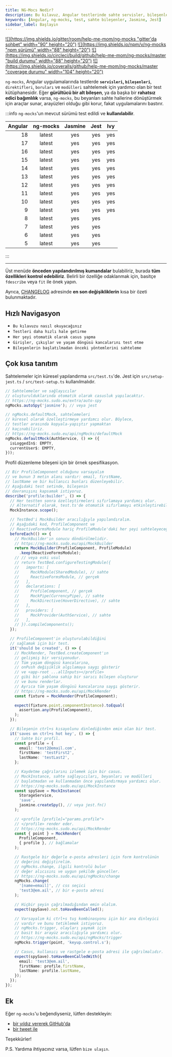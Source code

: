 ```yaml
---
title: NG-Mocs Nedir?
description: Bu kılavuz, Angular testlerinde sahte servisler, bileşenler ve daha fazlasını oluşturmak için `ng-mocks` kütüphanesinin nasıl kullanılacağını keşfeder. Ayrıca, test süreçlerini kolaylaştıracak bazı stratejileri de ele alır.
keywords: [Angular, ng-mocks, test, sahte bileşenler, Jasmine, Jest]
sidebar_label: Başlayın
---
```


[![](https://img.shields.io/gitter/room/help-me-mom/ng-mocks "gitter'da sohbet" width="90" height="20")](https://gitter.im/ng-mocks/community)
[![](https://img.shields.io/npm/v/ng-mocks "npm sürümü" width="88" height="20")](https://www.npmjs.com/package/ng-mocks)
[![](https://img.shields.io/circleci/build/github/help-me-mom/ng-mocks/master "build durumu" width="88" height="20")](https://app.circleci.com/pipelines/github/help-me-mom/ng-mocks?branch=master)
[![](https://img.shields.io/coveralls/github/help-me-mom/ng-mocks/master "coverage durumu" width="104" height="20")](https://coveralls.io/github/help-me-mom/ng-mocks?branch=master)

`ng-mocks`, Angular uygulamalarında testlerde
**`servisleri`,
`bileşenleri`**,
`direktifleri`,
`boruları` ve
`modülleri`
sahtelemek için yardımcı olan bir test kütüphanesidir.
Eğer **gürültücü bir alt bileşen**,
ya da başka bir **rahatsız edici bağımlılık** varsa,
`ng-mocks`, bu beyanları sahte hallerine dönüştürmek için araçlar sunar,
arayüzleri olduğu gibi korur, fakat uygulamalarını bastırır.

:::info
`ng-mocks`'un mevcut sürümü test edildi ve **kullanılabilir**.

| Angular | ng-mocks | Jasmine | Jest | Ivy |
|--------:|:--------:| :-----: | :--: | :-: |
|      18 |  latest  |   yes   | yes  | yes |
|      17 |  latest  |   yes   | yes  | yes |
|      16 |  latest  |   yes   | yes  | yes |
|      15 |  latest  |   yes   | yes  | yes |
|      14 |  latest  |   yes   | yes  | yes |
|      13 |  latest  |   yes   | yes  | yes |
|      12 |  latest  |   yes   | yes  | yes |
|      11 |  latest  |   yes   | yes  | yes |
|      10 |  latest  |   yes   | yes  | yes |
|       9 |  latest  |   yes   | yes  | yes |
|       8 |  latest  |   yes   | yes  |     |
|       7 |  latest  |   yes   | yes  |     |
|       6 |  latest  |   yes   | yes  |     |
|       5 |  latest  |   yes   | yes  |     |
:::

---

Üst menüde **önceden yapılandırılmış kumandalar** bulabiliriz,
burada **tüm özellikleri kontrol edebiliriz**.
Belirli bir özelliğe odaklanmak için, basitçe `fdescribe` veya `fit` ile önek yapın.

Ayrıca, [CHANGELOG](https://github.com/help-me-mom/ng-mocks/blob/master/CHANGELOG.md) adresinde **en son değişikliklerin** kısa bir özeti bulunmaktadır.

## Hızlı Navigasyon

- `Bu kılavuzu nasıl okuyacağınız`
- `Testleri daha hızlı hale getirme`
- `Her şeyi otomatik olarak casus yapma`
- `Girişler, çıkışlar ve yaşam döngüsü kancalarını test etme`
- `Bileşenlerin başlatılmadan önceki yöntemlerini sahteleme`

## Çok kısa tanıtım

Sahtelemeler için küresel yapılandırma `src/test.ts`'de.
Jest için `src/setup-jest.ts` / `src/test-setup.ts` kullanılmalıdır.

```ts title="src/test.ts"
// Sahtelemeler ve sağlayıcılar
// oluşturulduklarında otomatik olarak casusluk yapılacaktır.
// https://ng-mocks.sudo.eu/extra/auto-spy
ngMocks.autoSpy('jasmine'); // veya jest

// ngMocks.defaultMock, sahtelemeleri
// küresel olarak özelleştirmeye yardımcı olur. Böylece,
// testler arasında kopyala-yapıştır yapmaktan
// kaçınabiliriz.
// https://ng-mocks.sudo.eu/api/ngMocks/defaultMock
ngMocks.defaultMock(AuthService, () => ({
  isLoggedIn$: EMPTY,
  currentUser$: EMPTY,
}));
```

Profil düzenleme bileşeni için bir örnek spesifikasyon.

```ts title="src/profile.component.spec.ts"
// Bir ProfileComponent olduğunu varsayalım
// ve bunun 3 metin alanı vardır: email, firstName,
// lastName ve bir kullanıcı bunları düzenleyebilir.
// Aşağıdaki test setinde, bileşenin
// davranışını kapsamak istiyoruz.
describe('profile:builder', () => {
  // Her testten sonra özelleştirmeleri sıfırlamaya yardımcı olur.
  // Alternatif olarak, test.ts'de otomatik sıfırlamayı etkinleştirebilirsiniz.
  MockInstance.scope();

  // TestBed'i MockBuilder aracılığıyla yapılandıralım.
  // Aşağıdaki kod, ProfileComponent ve
  // ReactiveFormsModule hariç ProfileModule'daki her şeyi sahteleyeceğini söyler.
  beforeEach(() => {
    // MockBuilder'ın sonucu döndürülmelidir.
    // https://ng-mocks.sudo.eu/api/MockBuilder
    return MockBuilder(ProfileComponent, ProfileModule)
      .keep(ReactiveFormsModule);
    // // veya eski usul
    // return TestBed.configureTestingModule({
    //   imports: [
    //     MockModule(SharedModule), // sahte
    //     ReactiveFormsModule, // gerçek
    //   ],
    //   declarations: [
    //     ProfileComponent, // gerçek
    //     MockPipe(CurrencyPipe), // sahte
    //     MockDirective(HoverDirective), // sahte
    //   ],
    //   providers: [
    //     MockProvider(AuthService), // sahte
    //   ],
    // }).compileComponents();
  });

  // ProfileComponent'in oluşturulabildiğini
  // sağlamak için bir test.
  it('should be created', () => {
    // MockRender, TestBed.createComponent'ın
    // gelişmiş bir versiyonudur.
    // Tüm yaşam döngüsü kancalarına,
    // onPush değişiklik algılamaya saygı gösterir
    // ve <app-root ...allInputs></profile>
    // gibi bir şablona sahip bir sarıcı bileşen oluşturur
    // ve bunu renderlar.
    // Ayrıca tüm yaşam döngüsü kancalarına saygı gösterir.
    // https://ng-mocks.sudo.eu/api/MockRender
    const fixture = MockRender(ProfileComponent);

    expect(fixture.point.componentInstance).toEqual(
      assertion.any(ProfileComponent),
    );
  });

  // Bileşenin ctrl+s kısayolunu dinlediğinden emin olan bir test.
  it('saves on ctrl+s hot key', () => {
    // Sahte bir profil.
    const profile = {
      email: 'test2@email.com',
      firstName: 'testFirst2',
      lastName: 'testLast2',
    };

    // Kaydetme çağrılarını izlemek için bir casus.
    // MockInstance, sahte sağlayıcıları, beyanları ve modülleri
    // başlatmadan ve kullanmadan önce yapılandırmaya yardımcı olur.
    // https://ng-mocks.sudo.eu/api/MockInstance
    const spySave = MockInstance(
      StorageService,
      'save',
      jasmine.createSpy(), // veya jest.fn()
    );

    // <profile [profile]="params.profile">
    // </profile> render eder.
    // https://ng-mocks.sudo.eu/api/MockRender
    const { point } = MockRender(
      ProfileComponent,
      { profile }, // bağlamalar
    );

    // Rastgele bir değerle e-posta adresleri için form kontrolünün
    // değerini değiştirelim.
    // ngMocks.change, ilgili kontrolü bulur
    // değer alıcısını ve uygun şekilde günceller.
    // https://ng-mocks.sudo.eu/api/ngMocks/change
    ngMocks.change(
      '[name=email]', // css seçici
      'test3@em.ail', // bir e-posta adresi
    );

    // Hiçbir şeyin çağrılmadığından emin olalım.
    expect(spySave).not.toHaveBeenCalled();

    // Varsayalım ki ctrl+s tuş kombinasyonu için bir ana dinleyici
    // vardır ve bunu tetiklemek istiyoruz.
    // ngMocks.trigger, olayları yaymak için
    // basit bir arayüz aracılığıyla yardımcı olur.
    // https://ng-mocks.sudo.eu/api/ngMocks/trigger
    ngMocks.trigger(point, 'keyup.control.s');

    // Casus, kullanıcı ve rastgele e-posta adresi ile çağrılmalıdır.
    expect(spySave).toHaveBeenCalledWith({
      email: 'test3@em.ail',
      firstName: profile.firstName,
      lastName: profile.lastName,
    });
  });
});
```

## Ek

Eğer `ng-mocks`'u beğendiyseniz, lütfen destekleyin:

- [bir yıldız vererek GitHub'da](https://github.com/help-me-mom/ng-mocks)
- [bir tweet ile](https://twitter.com/intent/tweet?text=Check%20ng-mocks%20package%20%23angular%20%23testing%20%23mocking&url=https%3A%2F%2Fgithub.com%2Fhelp-me-mom%2Fng-mocks)

Teşekkürler!

P.S. Yardıma ihtiyacınız varsa, lütfen `bize ulaşın`.